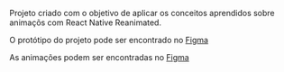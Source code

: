 Projeto criado com o objetivo de aplicar os conceitos aprendidos sobre animaçõs com React Native Reanimated.

O protótipo do projeto pode ser encontrado no <a href="https://www.figma.com/file/PhC6Mu9wPVeUtqKgGktRM3/Coffee-Delivery-%E2%80%A2-Desafio-React-Native-(Community)?type=design&node-id=0-1&mode=design&t=xQzf416xuPrwrQCF-0">Figma</a>

As animações podem ser encontradas no <a href="https://www.figma.com/proto/PhC6Mu9wPVeUtqKgGktRM3/Coffee-Delivery-%E2%80%A2-Desafio-React-Native-(Community)?type=design&node-id=725-8947&t=xQzf416xuPrwrQCF-0&scaling=scale-down&page-id=735%3A3292&starting-point-node-id=729%3A1826">Figma</a>
